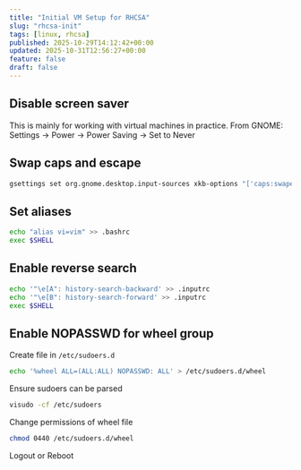 ```yaml
---
title: "Initial VM Setup for RHCSA"
slug: "rhcsa-init"
tags: [linux, rhcsa]
published: 2025-10-29T14:12:42+00:00
updated: 2025-10-31T12:56:27+00:00
feature: false
draft: false
---
```


## Disable screen saver
This is mainly for working with virtual machines in practice. From GNOME:
Settings -> Power -> Power Saving -> Set to Never

## Swap caps and escape
```bash
gsettings set org.gnome.desktop.input-sources xkb-options "['caps:swapescape']"
```

## Set aliases
```bash
echo "alias vi=vim" >> .bashrc
exec $SHELL
```

## Enable reverse search
```bash
echo '"\e[A": history-search-backward' >> .inputrc
echo '"\e[B": history-search-forward' >> .inputrc
exec $SHELL
```

## Enable NOPASSWD for wheel group

Create file in `/etc/sudoers.d`
```bash
echo '%wheel ALL=(ALL:ALL) NOPASSWD: ALL' > /etc/sudoers.d/wheel
```

Ensure sudoers can be parsed
```bash
visudo -cf /etc/sudoers
```

Change permissions of wheel file
```bash
chmod 0440 /etc/sudoers.d/wheel
```

Logout or Reboot
